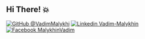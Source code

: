 ## Hi There! 💥

[![GitHub @VadimMalykhi](https://img.shields.io/badge/-Follow%20Me-000?logo=github&logoColor=fff&style=for-the-badge)](https://github.com/VadimMalykhin) [![Linkedin Vadim-Malykhin](https://img.shields.io/badge/-Follow%20Me-000?logo=linkedin&logoColor=fff&style=for-the-badge)](https://www.linkedin.com/in/vadim-malykhin) [![Facebook MalykhinVadim](https://img.shields.io/badge/-Follow%20Me-000?logo=facebook&logoColor=fff&style=for-the-badge)](https://www.facebook.com/MalykhinVadim)



